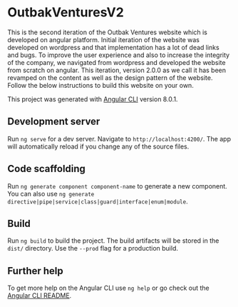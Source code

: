 # OutbakVenturesV2

This is the second iteration of the Outbak Ventures website which is developed on angular platform. Initial iteration of the website was developed on wordpress and that implementation has a lot of dead links and bugs. To improve the user experience and also to increase the integrity of the company, we navigated from wordpress and developed the website from scratch on angular. This iteration, version 2.0.0 as we call it has been revamped on the content as well as the design pattern of the website. Follow the below instructions to build this website on your own.

This project was generated with [Angular CLI](https://github.com/angular/angular-cli) version 8.0.1.

## Development server

Run `ng serve` for a dev server. Navigate to `http://localhost:4200/`. The app will automatically reload if you change any of the source files.

## Code scaffolding

Run `ng generate component component-name` to generate a new component. You can also use `ng generate directive|pipe|service|class|guard|interface|enum|module`.

## Build

Run `ng build` to build the project. The build artifacts will be stored in the `dist/` directory. Use the `--prod` flag for a production build.

## Further help

To get more help on the Angular CLI use `ng help` or go check out the [Angular CLI README](https://github.com/angular/angular-cli/blob/master/README.md).
